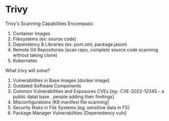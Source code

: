 # Trivy

Trivy's Scanning Capabilities Encompass:

1. Container Images
2. Filesystems (ex: sourse code)
3. Dependency & Libraries (ex: pom.xml, package.jason)
4. Remote Git Repositories (scan repo, complete source code scanning without taking clone)
5. Kubernetes 

What trivy will solve?

1. Vulnerabilities in Base Images [docker image]
2. Outdated Software Components
3. Common Vulnerabilities and Exposures CVEs [eg- CVE-2022-12345 - a public datat base , people adding their findings]
4. Misconfigurations [K8 manifest file scanning]
5. Security Risks in File Systems [eg; sensitive data in FS]
6. Package Manager Vulnerabilities [Depenedency vuln]






